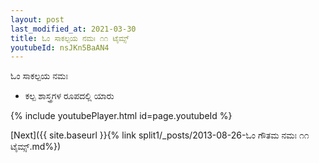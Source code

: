 ```yaml
---
layout: post
last_modified_at: 2021-03-30
title: ಓಂ ಸಾಕಲ್ಪಯ ನಮಃ ೧೧ ಟೈಮ್ಸ್
youtubeId: nsJKn5BaAN4
---
```

 
 
 ಓಂ ಸಾಕಲ್ಪಯ ನಮಃ  
 
 -  ಕಲ್ಪ ಶಾಸ್ತ್ರಗಳ ರೂಪದಲ್ಲಿ ಯಾರು 
 
  
 
  
 
 
 
 
 
 


{% include youtubePlayer.html id=page.youtubeId %}
 
[Next]({{ site.baseurl }}{% link  split1/_posts/2013-08-26-ಓಂ ಗೌತಮ ನಮಃ ೧೧ ಟೈಮ್ಸ್.md%})
 
